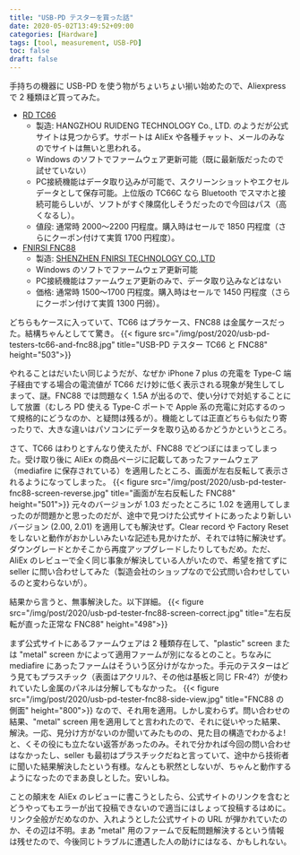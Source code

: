 ```yaml
---
title: "USB-PD テスターを買った話"
date: 2020-05-02T13:49:52+09:00
categories: [Hardware]
tags: [tool, measurement, USB-PD]
toc: false
draft: false
---
```


手持ちの機器に USB-PD を使う物がちょいちょい揃い始めたので、Aliexpress で 2 種類ほど買ってみた。

- [RD TC66](https://www.aliexpress.com/item/32968303350.html)
  - 製造: HANGZHOU RUIDENG TECHNOLOGY Co., LTD. のようだが公式サイトは見つからず。サポートは AliEx や各種チャット、メールのみなのでサイトは無いと思われる。
  - Windows のソフトでファームウェア更新可能（既に最新版だったので試せていない）
  - PC接続機能はデータ取り込みが可能で、スクリーンショットやエクセルデータとして保存可能。上位版の TC66C なら Bluetooth でスマホと接続可能らしいが、ソフトがすぐ陳腐化しそうだったので今回はパス（高くなるし）。
  - 値段: 通常時 2000〜2200 円程度。購入時はセールで 1850 円程度（さらにクーポン付けて実質 1700 円程度）。
- [FNIRSI FNC88](https://www.aliexpress.com/item/4000194892939.html)
  - 製造: [SHENZHEN FNIRSI TECHNOLOGY CO.,LTD](http://www.fnirsi.cn/)
  - Windows のソフトでファームウェア更新可能
  - PC接続機能はファームウェア更新のみで、データ取り込みなどはない
  - 価格: 通常時 1500〜1700 円程度。購入時はセールで 1450 円程度（さらにクーポン付けて実質 1300 円弱）。

どちらもケースに入っていて、TC66 はプラケース、FNC88 は金属ケースだった。結構ちゃんとしてて驚き。
{{< figure src="/img/post/2020/usb-pd-testers-tc66-and-fnc88.jpg" title="USB-PD テスター TC66 と FNC88" height="503">}}

やれることはだいたい同じようだが、なぜか iPhone 7 plus の充電を Type-C 端子経由でする場合の電流値が TC66 だけ妙に低く表示される現象が発生してしまって、謎。FNC88 では問題なく 1.5A が出るので、使い分けで対処することにして放置（むしろ PD 使える Type-C ポートで Apple 系の充電に対応するのって規格的にどうなのか、と疑問は残るが）。機能としては正直どちらも似たり寄ったりで、大きな違いはパソコンにデータを取り込めるかどうかというところ。

さて、TC66 はわりとすんなり使えたが、FNC88 でどつぼにはまってしまった。受け取り後に AliEx の商品ページに記載してあったファームウェア（mediafire に保存されている）を適用したところ、画面が左右反転して表示されるようになってしまった。
{{< figure src="/img/post/2020/usb-pd-tester-fnc88-screen-reverse.jpg" title="画面が左右反転した FNC88" height="501">}}
元々のバージョンが 1.03 だったところに 1.02 を適用してしまったのが問題かと思ったのだが、途中で見つけた公式サイトにあったより新しいバージョン (2.00, 2.01) を適用しても解決せず。Clear record や Factory Reset をしないと動作がおかしいみたいな記述も見かけたが、それでは特に解決せず。ダウングレードとかそこから再度アップグレードしたりしてもだめ。ただ、AliEx のレビューで全く同じ事象が解決している人がいたので、希望を捨てずに seller に問い合わせしてみた（製造会社のショップなので公式問い合わせしているのと変わらないが）。

結果から言うと、無事解決した。以下詳細。
{{< figure src="/img/post/2020/usb-pd-tester-fnc88-screen-correct.jpg" title="左右反転が直った正常な FNC88" height="498">}}

まず公式サイトにあるファームウェアは 2 種類存在して、"plastic" screen または "metal" screen かによって適用ファームが別になるとのこと。ちなみに mediafire にあったファームはそういう区分けがなかった。手元のテスターはどう見てもプラスチック（表面はアクリル?、その他は基板と同じ FR-4?）が使われていたし金属のパネルは分解してもなかった。
{{< figure src="/img/post/2020/usb-pd-tester-fnc88-side-view.jpg" title="FNC88 の側面" height="800">}}
なので、それ用を適用。しかし変わらず。問い合わせの結果、"metal" screen 用を適用してと言われたので、それに従いやった結果、解決。一応、見分け方がないのか聞いてみたものの、見た目の構造でわかるよ! と、くその役にも立たない返答があったのみ。それで分かれば今回の問い合わせはなかったし、seller も最初はプラスチックだねと言っていて、途中から技術者に聞いた結果解決したという有様。なんとも釈然としないが、ちゃんと動作するようになったのでまあ良しとした。安いしね。

ことの顛末を AliEx のレビューに書こうとしたら、公式サイトのリンクを含むとどうやってもエラーが出て投稿できないので適当にはしょって投稿するはめに。リンク全般がだめなのか、入れようとした公式サイトの URL が弾かれていたのか、その辺は不明。まあ "metal" 用のファームで反転問題解決するという情報は残せたので、今後同じトラブルに遭遇した人の助けにはなる、かもしれない。
